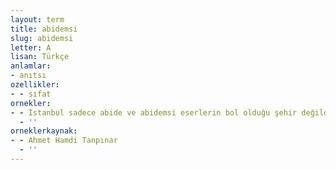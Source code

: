 ```yaml
---
layout: term
title: abidemsi
slug: abidemsi
letter: A
lisan: Türkçe
anlamlar:
- anıtsı
ozellikler:
- - sıfat
ornekler:
- - İstanbul sadece abide ve abidemsi eserlerin bol olduğu şehir değildir.
  - ''
orneklerkaynak:
- - Ahmet Hamdi Tanpınar
  - ''
---
```

